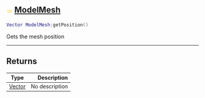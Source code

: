 ## ![shared](.gitbook/assets/shared.png) [ModelMesh](home/ModelMesh)



```lua
Vector ModelMesh:getPosition()
```

Gets the mesh position


------
## Returns

| Type   | Description |
| ------ | ----------: |
| [Vector](home/Vector) | No description |

